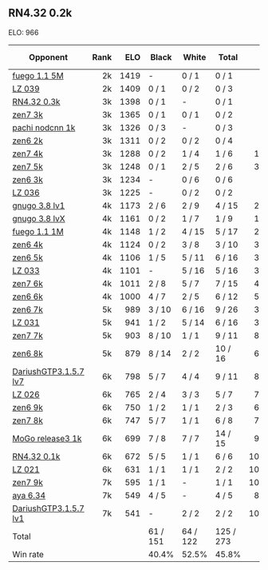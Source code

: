 ## RN4.32 0.2k ##

ELO: 966

Opponent | Rank | ELO | Black | White | Total | Win rate
---------|-----:|----:|-------|-------|-------|-------:
[fuego 1.1 5M](fuego%201.1%205M.md) | 2k | 1419 | - | 0 / 1 | 0 / 1 | 0.0%
[LZ 039](LZ%20039.md) | 2k | 1409 | 0 / 1 | 0 / 2 | 0 / 3 | 0.0%
[RN4.32 0.3k](RN4.32%200.3k.md) | 3k | 1398 | 0 / 1 | - | 0 / 1 | 0.0%
[zen7 3k](zen7%203k.md) | 3k | 1365 | 0 / 1 | 0 / 1 | 0 / 2 | 0.0%
[pachi nodcnn 1k](pachi%20nodcnn%201k.md) | 3k | 1326 | 0 / 3 | - | 0 / 3 | 0.0%
[zen6 2k](zen6%202k.md) | 3k | 1311 | 0 / 2 | 0 / 2 | 0 / 4 | 0.0%
[zen7 4k](zen7%204k.md) | 3k | 1288 | 0 / 2 | 1 / 4 | 1 / 6 | 16.7%
[zen7 5k](zen7%205k.md) | 3k | 1248 | 0 / 1 | 2 / 5 | 2 / 6 | 33.3%
[zen6 3k](zen6%203k.md) | 3k | 1234 | - | 0 / 6 | 0 / 6 | 0.0%
[LZ 036](LZ%20036.md) | 3k | 1225 | - | 0 / 2 | 0 / 2 | 0.0%
[gnugo 3.8 lv1](gnugo%203.8%20lv1.md) | 4k | 1173 | 2 / 6 | 2 / 9 | 4 / 15 | 26.7%
[gnugo 3.8 lvX](gnugo%203.8%20lvX.md) | 4k | 1161 | 0 / 2 | 1 / 7 | 1 / 9 | 11.1%
[fuego 1.1 1M](fuego%201.1%201M.md) | 4k | 1148 | 1 / 2 | 4 / 15 | 5 / 17 | 29.4%
[zen6 4k](zen6%204k.md) | 4k | 1124 | 0 / 2 | 3 / 8 | 3 / 10 | 30.0%
[zen6 5k](zen6%205k.md) | 4k | 1106 | 1 / 5 | 5 / 11 | 6 / 16 | 37.5%
[LZ 033](LZ%20033.md) | 4k | 1101 | - | 5 / 16 | 5 / 16 | 31.3%
[zen7 6k](zen7%206k.md) | 4k | 1011 | 2 / 8 | 5 / 7 | 7 / 15 | 46.7%
[zen6 6k](zen6%206k.md) | 4k | 1000 | 4 / 7 | 2 / 5 | 6 / 12 | 50.0%
[zen6 7k](zen6%207k.md) | 5k | 989 | 3 / 10 | 6 / 16 | 9 / 26 | 34.6%
[LZ 031](LZ%20031.md) | 5k | 941 | 1 / 2 | 5 / 14 | 6 / 16 | 37.5%
[zen7 7k](zen7%207k.md) | 5k | 903 | 8 / 10 | 1 / 1 | 9 / 11 | 81.8%
[zen6 8k](zen6%208k.md) | 5k | 879 | 8 / 14 | 2 / 2 | 10 / 16 | 62.5%
[DariushGTP3.1.5.7 lv7](DariushGTP3.1.5.7%20lv7.md) | 6k | 798 | 5 / 7 | 4 / 4 | 9 / 11 | 81.8%
[LZ 026](LZ%20026.md) | 6k | 765 | 2 / 4 | 3 / 3 | 5 / 7 | 71.4%
[zen6 9k](zen6%209k.md) | 6k | 750 | 1 / 2 | 1 / 1 | 2 / 3 | 66.7%
[zen7 8k](zen7%208k.md) | 6k | 747 | 5 / 7 | 1 / 1 | 6 / 8 | 75.0%
[MoGo release3 1k](MoGo%20release3%201k.md) | 6k | 699 | 7 / 8 | 7 / 7 | 14 / 15 | 93.3%
[RN4.32 0.1k](RN4.32%200.1k.md) | 6k | 672 | 5 / 5 | 1 / 1 | 6 / 6 | 100.0%
[LZ 021](LZ%20021.md) | 6k | 631 | 1 / 1 | 1 / 1 | 2 / 2 | 100.0%
[zen7 9k](zen7%209k.md) | 7k | 595 | 1 / 1 | - | 1 / 1 | 100.0%
[aya 6.34](aya%206.34.md) | 7k | 549 | 4 / 5 | - | 4 / 5 | 80.0%
[DariushGTP3.1.5.7 lv1](DariushGTP3.1.5.7%20lv1.md) | 7k | 541 | - | 2 / 2 | 2 / 2 | 100.0%
Total | | | 61 / 151 | 64 / 122 | 125 / 273 | 
Win rate| | | 40.4% | 52.5% | 45.8% | 
